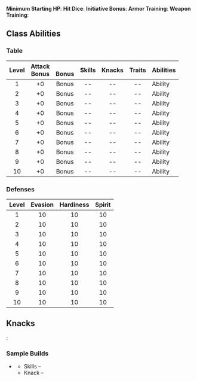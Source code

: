 **Minimum Starting HP**: 
**Hit Dice**: 
**Initiative Bonus**: 
**Armor Training**: 
**Weapon Training**: 
## Class Abilities
### <Ability>
<description>

### <Class> Table
| Level | Attack<br/>Bonus | <Other><br/>Bonus | Skills | Knacks | Traits | Abilities |
|:---:|:---:|:---:|:---:|:---:|:---:|:---|
|  1 | +0 | Bonus | -- | -- | -- | Ability |
|  2 | +0 | Bonus | -- | -- | -- | Ability |
|  3 | +0 | Bonus | -- | -- | -- | Ability |
|  4 | +0 | Bonus | -- | -- | -- | Ability |
|  5 | +0 | Bonus | -- | -- | -- | Ability |
|  6 | +0 | Bonus | -- | -- | -- | Ability |
|  7 | +0 | Bonus | -- | -- | -- | Ability |
|  8 | +0 | Bonus | -- | -- | -- | Ability |
|  9 | +0 | Bonus | -- | -- | -- | Ability |
| 10 | +0 | Bonus | -- | -- | -- | Ability |

### <Class> Defenses
| Level | Evasion | Hardiness | Spirit |
|:-----:|:-------:|:---------:|:------:|
|   1   |    10   |     10    |   10   |
|   2   |    10   |     10    |   10   |
|   3   |    10   |     10    |   10   |
|   4   |    10   |     10    |   10   |
|   5   |    10   |     10    |   10   |
|   6   |    10   |     10    |   10   |
|   7   |    10   |     10    |   10   |
|   8   |    10   |     10    |   10   |
|   9   |    10   |     10    |   10   |
|  10   |    10   |     10    |   10   |

## <Class> Knacks

**<Knack>**: <Description>

### Sample <Class> Builds
- **<Build Name>** 
	- Skills – <Skills>
	- Knack – <Knacks>

